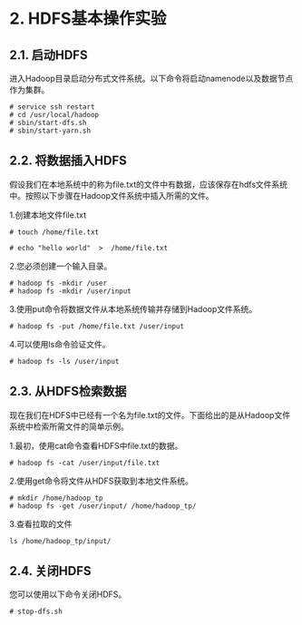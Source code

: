 # 2. HDFS基本操作实验

## 2.1. 启动HDFS

进入Hadoop目录启动分布式文件系统。以下命令将启动namenode以及数据节点作为集群。

```
# service ssh restart
# cd /usr/local/hadoop
# sbin/start-dfs.sh
# sbin/start-yarn.sh
```

## 2.2. 将数据插入HDFS

假设我们在本地系统中的称为file.txt的文件中有数据，应该保存在hdfs文件系统中。按照以下步骤在Hadoop文件系统中插入所需的文件。

1.创建本地文件file.txt

`# touch /home/file.txt`

`# echo "hello world"  >  /home/file.txt`

2.您必须创建一个输入目录。

```
# hadoop fs -mkdir /user
# hadoop fs -mkdir /user/input
```

3.使用put命令将数据文件从本地系统传输并存储到Hadoop文件系统。

`# hadoop fs -put /home/file.txt /user/input`

4.可以使用ls命令验证文件。

`# hadoop fs -ls /user/input`


## 2.3. 从HDFS检索数据

现在我们在HDFS中已经有一个名为file.txt的文件。下面给出的是从Hadoop文件系统中检索所需文件的简单示例。

1.最初，使用cat命令查看HDFS中file.txt的数据。

`# hadoop fs -cat /user/input/file.txt`

2.使用get命令将文件从HDFS获取到本地文件系统。

```
# mkdir /home/hadoop_tp
# hadoop fs -get /user/input/ /home/hadoop_tp/
```

3.查看拉取的文件
```
ls /home/hadoop_tp/input/
```

## 2.4. 关闭HDFS

您可以使用以下命令关闭HDFS。

```
# stop-dfs.sh
```